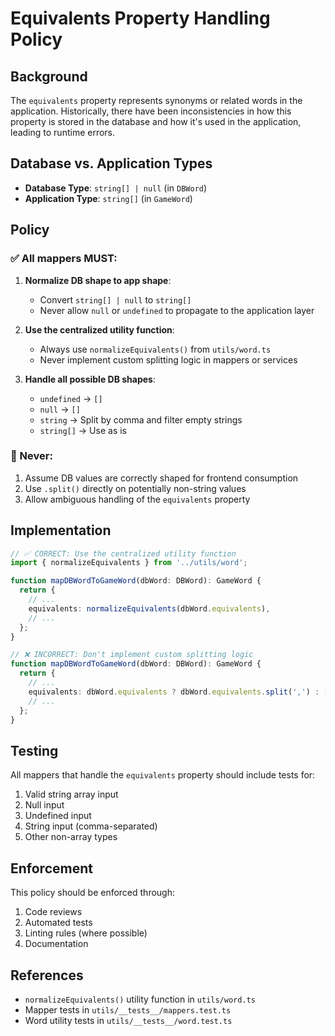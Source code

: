 # Equivalents Property Handling Policy

## Background

The `equivalents` property represents synonyms or related words in the application. Historically, there have been inconsistencies in how this property is stored in the database and how it's used in the application, leading to runtime errors.

## Database vs. Application Types

- **Database Type**: `string[] | null` (in `DBWord`)
- **Application Type**: `string[]` (in `GameWord`)

## Policy

### ✅ All mappers MUST:

1. **Normalize DB shape to app shape**:
   - Convert `string[] | null` to `string[]`
   - Never allow `null` or `undefined` to propagate to the application layer

2. **Use the centralized utility function**:
   - Always use `normalizeEquivalents()` from `utils/word.ts`
   - Never implement custom splitting logic in mappers or services

3. **Handle all possible DB shapes**:
   - `undefined` → `[]`
   - `null` → `[]`
   - `string` → Split by comma and filter empty strings
   - `string[]` → Use as is

### 🚫 Never:

1. Assume DB values are correctly shaped for frontend consumption
2. Use `.split()` directly on potentially non-string values
3. Allow ambiguous handling of the `equivalents` property

## Implementation

```typescript
// ✅ CORRECT: Use the centralized utility function
import { normalizeEquivalents } from '../utils/word';

function mapDBWordToGameWord(dbWord: DBWord): GameWord {
  return {
    // ...
    equivalents: normalizeEquivalents(dbWord.equivalents),
    // ...
  };
}

// ❌ INCORRECT: Don't implement custom splitting logic
function mapDBWordToGameWord(dbWord: DBWord): GameWord {
  return {
    // ...
    equivalents: dbWord.equivalents ? dbWord.equivalents.split(',') : [],
    // ...
  };
}
```

## Testing

All mappers that handle the `equivalents` property should include tests for:

1. Valid string array input
2. Null input
3. Undefined input
4. String input (comma-separated)
5. Other non-array types

## Enforcement

This policy should be enforced through:

1. Code reviews
2. Automated tests
3. Linting rules (where possible)
4. Documentation

## References

- `normalizeEquivalents()` utility function in `utils/word.ts`
- Mapper tests in `utils/__tests__/mappers.test.ts`
- Word utility tests in `utils/__tests__/word.test.ts` 